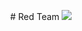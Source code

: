 <p align="center">
# Red Team 
  <img src="https://github.com/user-attachments/assets/62379770-420c-4d20-b5aa-2ebdd3e85c3a"/>
</p>
